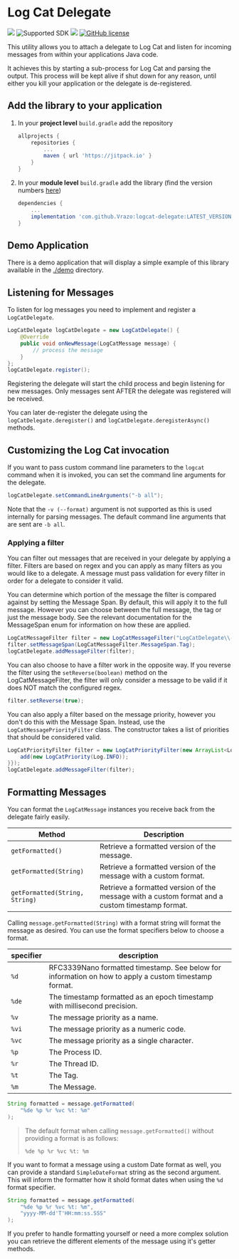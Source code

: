 # Log Cat Delegate

[![](https://jitpack.io/v/Vrazo/logcat-delegate.svg)](https://jitpack.io/#Vrazo/logcat-delegate)
![Supported SDK](https://img.shields.io/badge/API-14%2b-blue)
[![](https://jitpack.io/v/Vrazo/logcat-delegate/month.svg)](https://jitpack.io/#Vrazo/logcat-delegate)
[![GitHub license](https://img.shields.io/badge/license-Apache%202.0-blue)](https://github.com/Vrazo/logcat-delegate/blob/master/LICENSE)

This utility allows you to attach a delegate to Log Cat and listen for incoming messages from within your applications Java code.

It achieves this by starting a sub-process for Log Cat and parsing the output. This process will be kept alive if shut down for any reason, until either you kill your application or the delegate is de-registered.

## Add the library to your application

1. In your **project level** `build.gradle` add the repository

    ```gradle
    allprojects {
        repositories {
            ...
            maven { url 'https://jitpack.io' }
        }
    }
    ```
    
2. In your **module level** `build.gradle` add the library (find the version numbers [here](https://github.com/Vrazo/logcat-delegate/releases))

    ```gradle
    dependencies {
        ...
        implementation 'com.github.Vrazo:logcat-delegate:LATEST_VERSION'
    }
    ```

## Demo Application

There is a demo application that will display a simple example of this library available in the [./demo](./demo) directory.

## Listening for Messages

To listen for log messages you need to implement and register a `LogCatDelegate`.

```java
LogCatDelegate logCatDelegate = new LogCatDelegate() {
    @Override
    public void onNewMessage(LogCatMessage message) {
        // process the message
    }
};
logCatDelegate.register();
```

Registering the delegate will start the child process and begin listening for new messages. Only messages sent AFTER the delegate was registered will be received.

You can later de-register the delegate using the `logCatDelegate.deregister()` and `logCatDelegate.deregisterAsync()` methods.

## Customizing the Log Cat invocation

If you want to pass custom command line parameters to the `logcat` command when it is invoked, you can set the command line arguments for the delegate.

```java
logCatDelegate.setCommandLineArguments("-b all");
```

Note that the `-v (--format)` argument is not supported as this is used internally for parsing messages. The default command line arguments that are sent are `-b all`.

### Applying a filter

You can filter out messages that are received in your delegate by applying a filter. Filters are based on regex and you can apply as many filters as you would like to a delegate. A message must pass validation for every filter in order for a delegate to consider it valid.

You can determine which portion of the message the filter is compared against by setting the Message Span. By default, this will apply it to the full message. However you can choose between the full message, the tag or just the message body. See the relevant documentation for the MessageSpan enum for information on how these are applied.

```java
LogCatMessageFilter filter = new LogCatMessageFilter("LogCatDelegate\\-Demo");
filter.setMessageSpan(LogCatMessageFilter.MessageSpan.Tag);
logCatDelegate.addMessageFilter(filter);
```

You can also choose to have a filter work in the opposite way. If you reverse the filter using the `setReverse(boolean)` method on the LogCatMessageFilter, the filter will only consider a message to be valid if it does NOT match the configured regex.

```java
filter.setReverse(true);
```

You can also apply a filter based on the message priority, however you don't do this with the Message Span. Instead, use the `LogCatMessagePriorityFilter` class. The constructor takes a list of priorities that should be considered valid.

```java
LogCatPriorityFilter filter = new LogCatPriorityFilter(new ArrayList<LogCatPriority>() {{
    add(new LogCatPriority(Log.INFO));
}});
logCatDelegate.addMessageFilter(filter);
```

## Formatting Messages

You can format the `LogCatMessage` instances you receive back from the delegate fairly easily. 

|Method|Description|
|---|---|
|`getFormatted()`|Retrieve a formatted version of the message.|
|`getFormatted(String)`|Retrieve a formatted version of the message with a custom format.|
|`getFormatted(String, String)`|Retrieve a formatted version of the message with a custom format and a custom timestamp format.|

Calling `message.getFormatted(String)` with a format string will format the message as desired. You can use the format specifiers below to choose a format.

|specifier|description|
|---|---|
|`%d`|RFC3339Nano formatted timestamp. See below for information on how to apply a custom timestamp format.|
|`%de`|The timestamp formatted as an epoch timestamp with millisecond precision.|
|`%v`|The message priority as a name.|
|`%vi`|The message priority as a numeric code.|
|`%vc`|The message priority as a single character.|
|`%p`|The Process ID.|
|`%r`|The Thread ID.|
|`%t`|The Tag.|
|`%m`|The Message.|

```java
String formatted = message.getFormatted(
    "%de %p %r %vc %t: %m"
);
```

> The default format when calling `message.getFormatted()` without providing a format is as follows:
> ```
> %de %p %r %vc %t: %m
> ```

If you want to format a message using a custom Date format as well, you can provide a standard `SimpleDateFormat` string as the second argument. This will inform the formatter how it shold format dates when using the `%d` format specifier.

```java
String formatted = message.getFormatted(
    "%de %p %r %vc %t: %m",
    "yyyy-MM-dd'T'HH:mm:ss.SSS"
);
```

If you prefer to handle formatting yourself or need a more complex solution you can retrieve the different elements of the message using it's getter methods.
